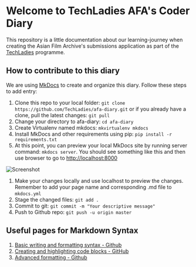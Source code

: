# Welcome to TechLadies AFA's Coder Diary

This repository is a little documentation about our learning-journey when
creating the Asian Film Archive's submissions application as part of the
[TechLadies](http://techladies.co) programme.

## How to contribute to this diary

We are using [MkDocs](http://www.mkdocs.org) to create and organize this diary.
Follow these steps to add entry:

1. Clone this repo to your local folder:
`git clone https://github.com/TechLadies/afa-diary.git` or if
you already have a clone, pull the latest changes: `git pull`
1. Change your directory to afa-diary: `cd afa-diary`
1. Create Virtualenv named mkdocs: `mkvirtualenv mkdocs`
1. Install MkDocs and other requirements using pip:
`pip install -r requirements.txt`
1. At this point, you can preview your local MkDocs site by running
server command: `mkdocs server`.
You should see something like this and then use browser to go to
[http://localhost:8000](http://localhost:8000)

![Screenshot](http://i.imgur.com/UePJaxN.png)

1. Make your changes locally and use localhost to preview the changes.
Remember to add your page name and corresponding .md file to `mkdocs.yml`
1. Stage the changed files: `git add .`
1. Commit to git: `git commit -m "Your descriptive message"`
1. Push to Github repo: `git push -u origin master`

## Useful pages for Markdown Syntax

1. [Basic writing and formatting syntax - Github](https://help.github.com/articles/basic-writing-and-formatting-syntax/)
1. [Creating and highlighting code blocks - GitHub](https://help.github.com/articles/creating-and-highlighting-code-blocks/)
1. [Advanced formatting - Github](https://help.github.com/articles/working-with-advanced-formatting/)
